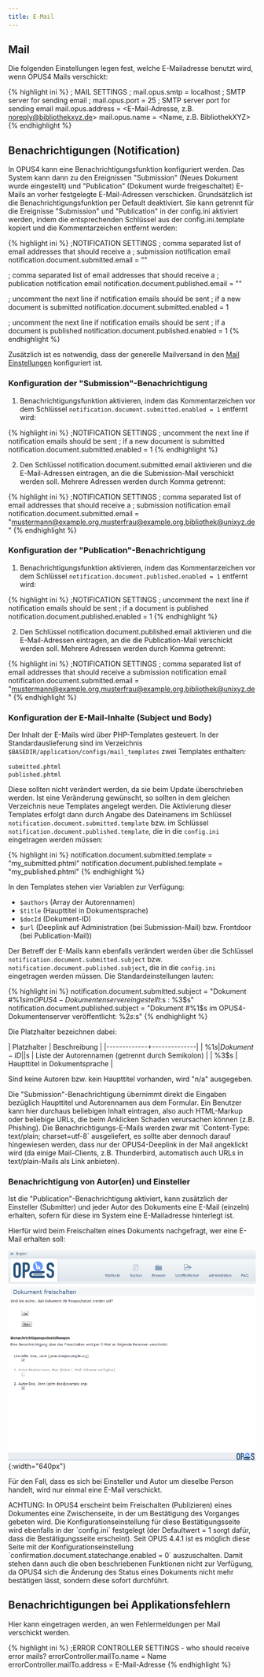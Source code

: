 ```yaml
---
title: E-Mail
---
```


## Mail

Die folgenden Einstellungen legen fest, welche E-Mailadresse benutzt wird, wenn OPUS4 Mails
verschickt:

{% highlight ini %}
; MAIL SETTINGS
; mail.opus.smtp = localhost ; SMTP server for sending email
; mail.opus.port = 25 ; SMTP server port for sending email
mail.opus.address = <E-Mail-Adresse, z.B. noreply@bibliothekxyz.de>
mail.opus.name = <Name, z.B. BibliothekXYZ>
{% endhighlight %}

## Benachrichtigungen (Notification)

In OPUS4 kann eine Benachrichtigungsfunktion konfiguriert werden. Das System kann dann zu den
Ereignissen "Submission" (Neues Dokument wurde eingestellt) und "Publication" (Dokument wurde
freigeschaltet) E-Mails an vorher festgelegte E-Mail-Adressen verschicken.
Grundsätzlich ist die Benachrichtigungsfunktion per Default deaktiviert. Sie kann getrennt für die
Ereignisse "Submission" und "Publication" in der config.ini aktiviert werden, indem die
entsprechenden Schlüssel aus der config.ini.template kopiert und die Kommentarzeichen entfernt
werden:

{% highlight ini %}
;NOTIFICATION SETTINGS
; comma separated list of email addresses that should receive a
; submission notification email
notification.document.submitted.email = ""

; comma separated list of email addresses that should receive a
; publication notification email
notification.document.published.email = ""

; uncomment the next line if notification emails should be sent
; if a new document is submitted
notification.document.submitted.enabled = 1

; uncomment the next line if notification emails should be sent
; if a document is published
notification.document.published.enabled = 1
{% endhighlight %}

Zusätzlich ist es notwendig, dass der generelle Mailversand in den [Mail Einstellungen](#Mail) konfiguriert
ist.

### Konfiguration der "Submission"-Benachrichtigung

1. Benachrichtigungsfunktion aktivieren, indem das Kommentarzeichen vor dem Schlüssel
`notification.document.submitted.enabled = 1` entfernt wird:

{% highlight ini %}
;NOTIFICATION SETTINGS
; uncomment the next line if notification emails should be sent
; if a new document is submitted
notification.document.submitted.enabled = 1
{% endhighlight %}

2. Den Schlüssel notification.document.submitted.email aktivieren und die E-Mail-Adressen
eintragen, an die die Submission-Mail verschickt werden soll. Mehrere Adressen werden durch
Komma getrennt:

{% highlight ini %}
;NOTIFICATION SETTINGS
; comma separated list of email addresses that should receive a
; submission notification email
notification.document.submitted.email = "mustermann@example.org,musterfrau@example.org,bibliothek@unixyz.de"
{% endhighlight %}

### Konfiguration der "Publication"-Benachrichtigung

1. Benachrichtigungsfunktion aktivieren, indem das Kommentarzeichen vor dem Schlüssel
`notification.document.published.enabled = 1` entfernt wird:

{% highlight ini %}
;NOTIFICATION SETTINGS
; uncomment the next line if notification emails should be sent
; if a document is published
notification.document.published.enabled = 1
{% endhighlight %}

2. Den Schlüssel notification.document.published.email aktivieren und die E-Mail-Adressen
eintragen, an die die Publication-Mail verschickt werden soll. Mehrere Adressen werden durch
Komma getrennt:

{% highlight ini %}
;NOTIFICATION SETTINGS
; comma separated list of email addresses that should receive a submission
notification email
notification.document.submitted.email = "mustermann@example.org,musterfrau@example.org,bibliothek@unixyz.de"
{% endhighlight %}

### Konfiguration der E-Mail-Inhalte (Subject und Body)

Der Inhalt der E-Mails wird über PHP-Templates gesteuert. In der Standardauslieferung sind im
Verzeichnis `$BASEDIR/application/configs/mail_templates` zwei Templates enthalten:

    submitted.phtml
    published.phtml

Diese sollten nicht verändert werden, da sie beim Update überschrieben werden. Ist eine
Veränderung gewünscht, so sollten in dem gleichen Verzeichnis neue Templates angelegt werden.
Die Aktivierung dieser Templates erfolgt dann durch Angabe des Dateinamens im Schlüssel
`notification.document.submitted.template` bzw. im Schlüssel
`notification.document.published.template`, die in die `config.ini` eingetragen werden müssen:

{% highlight ini %}
notification.document.submitted.template = "my_submitted.phtml"
notification.document.published.template = "my_published.phtml"
{% endhighlight %}

In den Templates stehen vier Variablen zur Verfügung:

* `$authors` (Array der Autorennamen)
* `$title` (Haupttitel in Dokumentsprache)
* `$docId` (Dokument-ID)
* `$url` (Deeplink auf Administration (bei Submission-Mail) bzw. Frontdoor (bei Publication-Mail))

Der Betreff der E-Mails kann ebenfalls verändert werden über die Schlüssel
`notification.document.submitted.subject` bzw.
`notification.document.published.subject`, die in die `config.ini` eingetragen werden müssen. Die
Standardeinstellungen lauten:

{% highlight ini %}
notification.document.submitted.subject = "Dokument #%1$s im OPUS4-Dokumentenserver eingestellt: %2$s : %3$s"
notification.document.published.subject = "Dokument #%1$s im OPUS4-Dokumentenserver veröffentlicht: %2$s : %3$s"
{% endhighlight %}

Die Platzhalter bezeichnen dabei:

| Platzhalter | Beschreibung |
|-------------+--------------|
| %1$s | Dokument-ID |
| %2$s | Liste der Autorennamen (getrennt durch Semikolon) |
| %3$s | Haupttitel in Dokumentsprache |

Sind keine Autoren bzw. kein Haupttitel vorhanden, wird "n/a" ausgegeben.

<p class="warning">
Die "Submission"-Benachrichtigung übernimmt direkt die Eingaben bezüglich Haupttitel und
Autorennamen aus dem Formular. Ein Benutzer kann hier durchaus beliebigen Inhalt eintragen,
also auch HTML-Markup oder beliebige URLs, die beim Anklicken Schaden verursachen können
(z.B. Phishing). Die Benachrichtigungs-E-Mails werden zwar mit `Content-Type: text/plain;
charset=utf-8` ausgeliefert, es sollte aber dennoch darauf hingewiesen werden, dass nur der
OPUS4-Deeplink in der Mail angeklickt wird (da einige Mail-Clients, z.B. Thunderbird, automatisch
auch URLs in text/plain-Mails als Link anbieten).
</p>

### Benachrichtigung von Autor(en) und Einsteller

Ist die "Publication"-Benachrichtigung aktiviert, kann zusätzlich der Einsteller (Submitter) und jeder
Autor des Dokuments eine E-Mail (einzeln) erhalten, sofern für diese im System eine E-Mailadresse
hinterlegt ist.

Hierfür wird beim Freischalten eines Dokuments nachgefragt, wer eine E-Mail erhalten soll:

![Menü](../img/config/sc_notification_authors.png){:width="640px"}

Für den Fall, dass es sich bei Einsteller und Autor um dieselbe Person handelt, wird nur einmal eine
E-Mail verschickt.

<p class="warning" markdown="1">
ACHTUNG: In OPUS4 erscheint beim Freischalten (Publizieren) eines Dokumentes eine
Zwischenseite, in der um Bestätigung des Vorganges gebeten wird. Die Konfigurationseinstellung
für diese Bestätigungsseite wird ebenfalls in der `config.ini` festgelegt (der Defaultwert = 1 sorgt
dafür, dass die Bestätigungsseite erscheint).
Seit OPUS 4.4.1 ist es möglich diese Seite mit der Konfigurationseinstellung
`confirmation.document.statechange.enabled = 0` auszuschalten. Damit stehen dann auch die
oben beschriebenen Funktionen nicht zur Verfügung, da OPUS4 sich die Änderung des Status
eines Dokuments nicht mehr bestätigen lässt, sondern diese sofort durchführt.
</p>

## Benachrichtigungen bei Applikationsfehlern

Hier kann eingetragen werden, an wen Fehlermeldungen per Mail verschickt werden.

{% highlight ini %}
;ERROR CONTROLLER SETTINGS - who should receive error mails?
errorController.mailTo.name = Name
errorController.mailTo.address = E-Mail-Adresse
{% endhighlight %}
